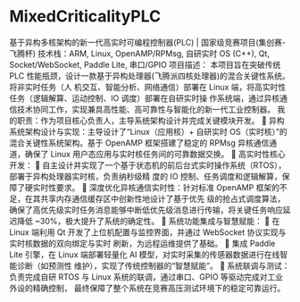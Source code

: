 # MixedCriticalityPLC
基于异构多核架构的新一代高实时可编程控制器(PLC) | 国家级竞赛项目(集创赛-飞腾杯)
技术栈：ARM, Linux, OpenAMP/RPMsg, 自研实时 OS (C++), Qt, Socket/WebSocket, Paddle Lite, 串口/GPIO
项目描述：
本项目旨在突破传统 PLC 性能瓶颈，设计一款基于异构处理器(飞腾派四核处理器)的混合关键性系统。将非实时任务（人
机交互、智能分析、网络通信）部署在 Linux 端，将高实时性任务（逻辑解算、运动控制、IO 调度）部署在自研实时操
作系统端，通过异核通信技术协同工作，实现兼具高性能、高可靠性与智能化的新一代工业控制器。
我的职责：作为项目核心负责人，主导系统架构设计并完成关键模块开发。
 异构系统架构设计与实现：主导设计了“Linux（应用核）+ 自研实时 OS（实时核）”的混合关键性系统架构。基于
OpenAMP 框架搭建了稳定的 RPMsg 异核通信通道，确保了 Linux 用户态应用与实时核任务间的可靠数据交换。
 高实时性核心开发：
 自主设计并实现了一个基于状态机的前后台式实时操作系统（RTOS），部署于异构处理器实时核，负责纳秒级精
度的 IO 控制、任务调度和逻辑解算，保障了硬实时性要求。
 深度优化异核通信实时性：针对标准 OpenAMP 框架的不足，在其共享内存通信缓存区中创新性地设计了基于优先
级的抢占式调度算法，确保了高优先级实时任务消息能够中断低优先级消息进行传输，将关键任务响应延迟降低
~30%，极大提升了系统的确定性。
 系统功能集成与智慧赋能：
 在 Linux 端利用 Qt 开发了上位机配置与监控界面，并通过 WebSocket 协议实现与实时核数据的双向绑定与实时
刷新，为远程运维提供了基础。
 集成 Paddle Lite 引擎，在 Linux 端部署轻量化 AI 模型，对实时采集的传感器数据进行在线智能诊断（如预测性
维护），实现了传统控制器的“智慧赋能”。
 系统联调与测试：负责完成自研 RTOS 与 Linux 系统的联调，通过串口、GPIO 等驱动完成对工业外设的精确控制，
最终保障了整个系统在竞赛高压测试环境下的稳定可靠运行。
